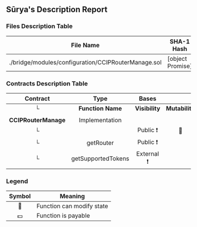## Sūrya's Description Report

### Files Description Table


|  File Name  |  SHA-1 Hash  |
|-------------|--------------|
| ./bridge/modules/configuration/CCIPRouterManage.sol | [object Promise] |


### Contracts Description Table


|  Contract  |         Type        |       Bases      |                  |                 |
|:----------:|:-------------------:|:----------------:|:----------------:|:---------------:|
|     └      |  **Function Name**  |  **Visibility**  |  **Mutability**  |  **Modifiers**  |
||||||
| **CCIPRouterManage** | Implementation |  |||
| └ | <Constructor> | Public ❗️ | 🛑  |NO❗️ |
| └ | getRouter | Public ❗️ |   |NO❗️ |
| └ | getSupportedTokens | External ❗️ |   |NO❗️ |


### Legend

|  Symbol  |  Meaning  |
|:--------:|-----------|
|    🛑    | Function can modify state |
|    💵    | Function is payable |
